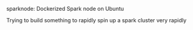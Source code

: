 

sparknode:  Dockerized Spark node on Ubuntu

Trying to build something to rapidly spin up a spark cluster very rapidly


